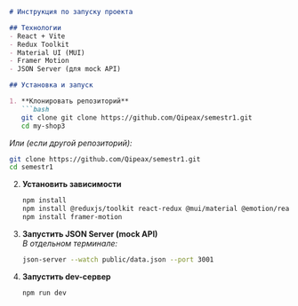 

```markdown
# Инструкция по запуску проекта

## Технологии
- React + Vite
- Redux Toolkit
- Material UI (MUI)
- Framer Motion
- JSON Server (для mock API)

## Установка и запуск

1. **Клонировать репозиторий**  
   ```bash
   git clone git clone https://github.com/Qipeax/semestr1.git
   cd my-shop3
   ```
   *Или (если другой репозиторий):*  
   ```bash
   git clone https://github.com/Qipeax/semestr1.git
   cd semestr1
   ```

2. **Установить зависимости**  
   ```bash
   npm install
   npm install @reduxjs/toolkit react-redux @mui/material @emotion/react @emotion/styled axios react-router-dom
   npm install framer-motion
   ```

3. **Запустить JSON Server (mock API)**  
   *В отдельном терминале:*
   ```bash
   json-server --watch public/data.json --port 3001
   ```

4. **Запустить dev-сервер**  
   ```bash
   npm run dev
   ```

